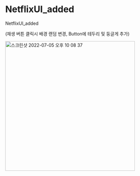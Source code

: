 # NetflixUI_added
NetflixUI_added 

(재생 버튼 클릭시 배경 랜덤 변경, Button에 테두리 및 둥글게 추가)

<img width="410" alt="스크린샷 2022-07-05 오후 10 08 37" src="https://user-images.githubusercontent.com/87454813/177335836-729193ea-eeb2-48f5-862e-1bc2f2c62f06.png">
